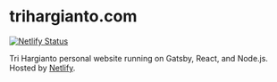 # trihargianto.com

[![Netlify Status](https://api.netlify.com/api/v1/badges/6a432faa-99a0-46f8-b8bd-f0159900ba0c/deploy-status)](https://app.netlify.com/sites/infallible-yalow-e5a9a4/deploys)

Tri Hargianto personal website running on Gatsby, React, and Node.js. Hosted by [Netlify](https://www.netlify.com/).
